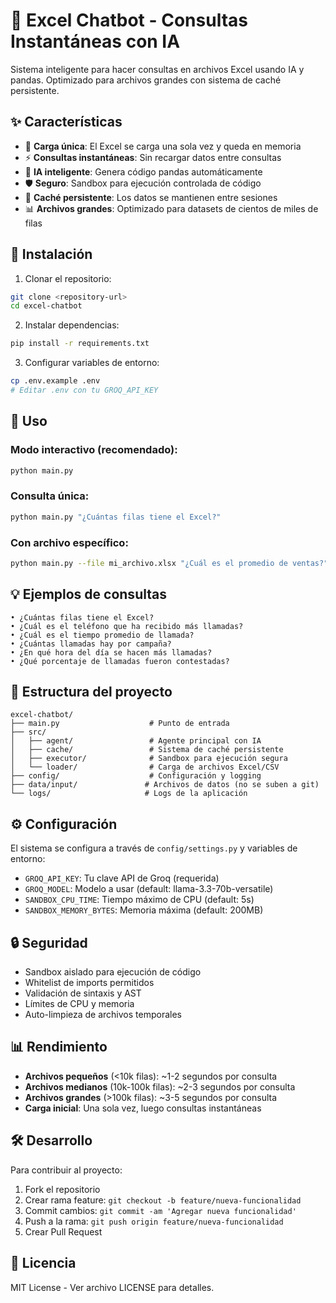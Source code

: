 # 🤖 Excel Chatbot - Consultas Instantáneas con IA

Sistema inteligente para hacer consultas en archivos Excel usando IA y pandas. Optimizado para archivos grandes con sistema de caché persistente.

## ✨ Características

- 🚀 **Carga única**: El Excel se carga una sola vez y queda en memoria
- ⚡ **Consultas instantáneas**: Sin recargar datos entre consultas  
- 🧠 **IA inteligente**: Genera código pandas automáticamente
- 🛡️ **Seguro**: Sandbox para ejecución controlada de código
- 💾 **Caché persistente**: Los datos se mantienen entre sesiones
- 📊 **Archivos grandes**: Optimizado para datasets de cientos de miles de filas

## 🔧 Instalación

1. Clonar el repositorio:
```bash
git clone <repository-url>
cd excel-chatbot
```

2. Instalar dependencias:
```bash
pip install -r requirements.txt
```

3. Configurar variables de entorno:
```bash
cp .env.example .env
# Editar .env con tu GROQ_API_KEY
```

## 🚀 Uso

### Modo interactivo (recomendado):
```bash
python main.py
```

### Consulta única:
```bash
python main.py "¿Cuántas filas tiene el Excel?"
```

### Con archivo específico:
```bash
python main.py --file mi_archivo.xlsx "¿Cuál es el promedio de ventas?"
```

## 💡 Ejemplos de consultas

```
• ¿Cuántas filas tiene el Excel?
• ¿Cuál es el teléfono que ha recibido más llamadas?
• ¿Cuál es el tiempo promedio de llamada?
• ¿Cuántas llamadas hay por campaña?
• ¿En qué hora del día se hacen más llamadas?
• ¿Qué porcentaje de llamadas fueron contestadas?
```

## 📁 Estructura del proyecto

```
excel-chatbot/
├── main.py                    # Punto de entrada
├── src/
│   ├── agent/                 # Agente principal con IA
│   ├── cache/                 # Sistema de caché persistente
│   ├── executor/              # Sandbox para ejecución segura
│   └── loader/                # Carga de archivos Excel/CSV
├── config/                    # Configuración y logging
├── data/input/               # Archivos de datos (no se suben a git)
└── logs/                     # Logs de la aplicación
```

## ⚙️ Configuración

El sistema se configura a través de `config/settings.py` y variables de entorno:

- `GROQ_API_KEY`: Tu clave API de Groq (requerida)
- `GROQ_MODEL`: Modelo a usar (default: llama-3.3-70b-versatile)
- `SANDBOX_CPU_TIME`: Tiempo máximo de CPU (default: 5s)
- `SANDBOX_MEMORY_BYTES`: Memoria máxima (default: 200MB)

## 🔒 Seguridad

- Sandbox aislado para ejecución de código
- Whitelist de imports permitidos
- Validación de sintaxis y AST
- Límites de CPU y memoria
- Auto-limpieza de archivos temporales

## 📊 Rendimiento

- **Archivos pequeños** (<10k filas): ~1-2 segundos por consulta
- **Archivos medianos** (10k-100k filas): ~2-3 segundos por consulta  
- **Archivos grandes** (>100k filas): ~3-5 segundos por consulta
- **Carga inicial**: Una sola vez, luego consultas instantáneas

## 🛠️ Desarrollo

Para contribuir al proyecto:

1. Fork el repositorio
2. Crear rama feature: `git checkout -b feature/nueva-funcionalidad`
3. Commit cambios: `git commit -am 'Agregar nueva funcionalidad'`
4. Push a la rama: `git push origin feature/nueva-funcionalidad`
5. Crear Pull Request

## 📝 Licencia

MIT License - Ver archivo LICENSE para detalles.

